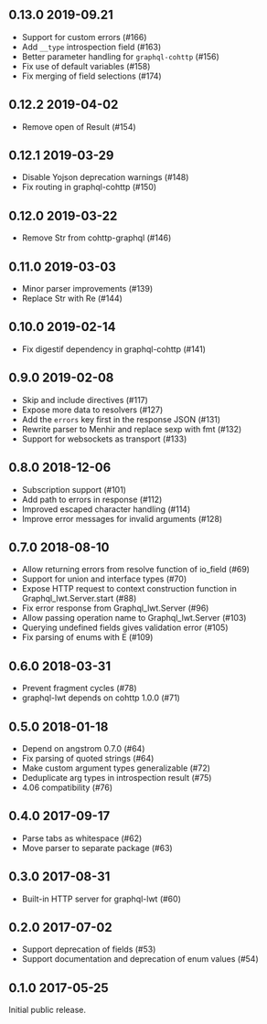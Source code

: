 0.13.0 2019-09.21
---------------------------------

- Support for custom errors (#166)
- Add `__type` introspection field (#163)
- Better parameter handling for `graphql-cohttp` (#156)
- Fix use of default variables (#158)
- Fix merging of field selections (#174)

0.12.2 2019-04-02
---------------------------------

- Remove open of Result (#154)

0.12.1 2019-03-29
---------------------------------

- Disable Yojson deprecation warnings (#148)
- Fix routing in graphql-cohttp (#150)

0.12.0 2019-03-22
---------------------------------

- Remove Str from cohttp-graphql (#146)


0.11.0 2019-03-03
---------------------------------

- Minor parser improvements (#139)
- Replace Str with Re (#144)

0.10.0 2019-02-14
---------------------------------

- Fix digestif dependency in graphql-cohttp (#141)

0.9.0 2019-02-08
---------------------------------

- Skip and include directives (#117)
- Expose more data to resolvers (#127)
- Add the `errors` key first in the response JSON (#131)
- Rewrite parser to Menhir and replace sexp with fmt (#132)
- Support for websockets as transport (#133)

0.8.0 2018-12-06
---------------------------------

- Subscription support (#101)
- Add path to errors in response (#112)
- Improved escaped character handling (#114)
- Improve error messages for invalid arguments (#128)

0.7.0 2018-08-10
---------------------------------

- Allow returning errors from resolve function of io_field (#69)
- Support for union and interface types (#70)
- Expose HTTP request to context construction function in Graphql_lwt.Server.start (#88)
- Fix error response from Graphql_lwt.Server (#96)
- Allow passing operation name to Graphql_lwt.Server (#103)
- Querying undefined fields gives validation error (#105)
- Fix parsing of enums with E (#109)

0.6.0 2018-03-31
---------------------------------

- Prevent fragment cycles (#78)
- graphql-lwt depends on cohttp 1.0.0 (#71)

0.5.0 2018-01-18
---------------------------------

- Depend on angstrom 0.7.0 (#64)
- Fix parsing of quoted strings (#64)
- Make custom argument types generalizable (#72)
- Deduplicate arg types in introspection result (#75)
- 4.06 compatibility (#76)

0.4.0 2017-09-17
---------------------------------

- Parse tabs as whitespace (#62)
- Move parser to separate package (#63)

0.3.0 2017-08-31
---------------------------------

- Built-in HTTP server for graphql-lwt (#60)

0.2.0 2017-07-02
---------------------------------

- Support deprecation of fields (#53)
- Support documentation and deprecation of enum values (#54)

0.1.0 2017-05-25
---------------------------------

Initial public release.
